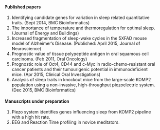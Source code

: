 
#### **Published papers**
1. Identifying candidate genes for variation in sleep related quantitative traits. (Sept 2014, BMC Bioinformatics) 
2. The importance of temperature and thermoregulation for optimal sleep. (Journal of Energy and Buildings)
3. Increased fragmentation of sleep-wake cycles in the 5XFAD mouse model of Alzheimer’s Disease. (Published: April 2015, Journal of Neuroscience)
4. Prognostic value of tissue polypeptide antigen in oral squamous cell carcinoma. (Feb 2011, Oral Oncology)
5. Prognostic role of Oct4, CD44 and c-Myc in radio-chemo-resistant oral cancer patients and their tumourigenic potential in immunodeficient mice. (Apr 2015, Clinical Oral Investigations)
6. Analysis of sleep traits in knockout mice from the large-scale KOMP2 population using a non-invasive, high-throughput piezoelectric system. (Dec 2015, BMC Bioinformatics)

#### **Manuscripts under preparation**
1. Piezo system identifies genes influencing sleep from KOMP2 pipeline with a high hit rate.
2. EEG and Reaction Time profiling in novice meditators.
